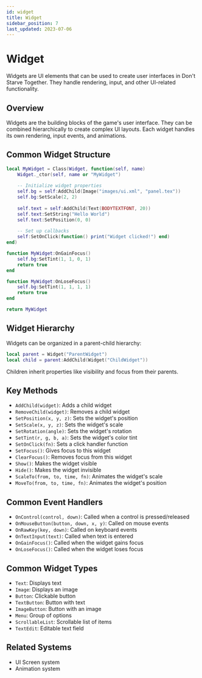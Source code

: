 ```yaml
---
id: widget
title: Widget
sidebar_position: 7
last_updated: 2023-07-06
---
```


# Widget

Widgets are UI elements that can be used to create user interfaces in Don't Starve Together. They handle rendering, input, and other UI-related functionality.

## Overview

Widgets are the building blocks of the game's user interface. They can be combined hierarchically to create complex UI layouts. Each widget handles its own rendering, input events, and animations.

## Common Widget Structure

```lua
local MyWidget = Class(Widget, function(self, name)
    Widget._ctor(self, name or "MyWidget")
    
    -- Initialize widget properties
    self.bg = self:AddChild(Image("images/ui.xml", "panel.tex"))
    self.bg:SetScale(2, 2)
    
    self.text = self:AddChild(Text(BODYTEXTFONT, 20))
    self.text:SetString("Hello World")
    self.text:SetPosition(0, 0)
    
    -- Set up callbacks
    self:SetOnClick(function() print("Widget clicked!") end)
end)

function MyWidget:OnGainFocus()
    self.bg:SetTint(1, 1, 0, 1)
    return true
end

function MyWidget:OnLoseFocus()
    self.bg:SetTint(1, 1, 1, 1)
    return true
end

return MyWidget
```

## Widget Hierarchy

Widgets can be organized in a parent-child hierarchy:

```lua
local parent = Widget("ParentWidget")
local child = parent:AddChild(Widget("ChildWidget"))
```

Children inherit properties like visibility and focus from their parents.

## Key Methods

- `AddChild(widget)`: Adds a child widget
- `RemoveChild(widget)`: Removes a child widget
- `SetPosition(x, y, z)`: Sets the widget's position
- `SetScale(x, y, z)`: Sets the widget's scale
- `SetRotation(angle)`: Sets the widget's rotation
- `SetTint(r, g, b, a)`: Sets the widget's color tint
- `SetOnClick(fn)`: Sets a click handler function
- `SetFocus()`: Gives focus to this widget
- `ClearFocus()`: Removes focus from this widget
- `Show()`: Makes the widget visible
- `Hide()`: Makes the widget invisible
- `ScaleTo(from, to, time, fn)`: Animates the widget's scale
- `MoveTo(from, to, time, fn)`: Animates the widget's position

## Common Event Handlers

- `OnControl(control, down)`: Called when a control is pressed/released
- `OnMouseButton(button, down, x, y)`: Called on mouse events
- `OnRawKey(key, down)`: Called on keyboard events
- `OnTextInput(text)`: Called when text is entered
- `OnGainFocus()`: Called when the widget gains focus
- `OnLoseFocus()`: Called when the widget loses focus

## Common Widget Types

- `Text`: Displays text
- `Image`: Displays an image
- `Button`: Clickable button
- `TextButton`: Button with text
- `ImageButton`: Button with an image
- `Menu`: Group of options
- `ScrollableList`: Scrollable list of items
- `TextEdit`: Editable text field

## Related Systems

- UI Screen system
- Animation system 
